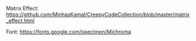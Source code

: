 Matrix Effect: https://github.com/MinhasKamal/CreepyCodeCollection/blob/master/matrix_effect.html

Font: https://fonts.google.com/specimen/Michroma